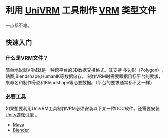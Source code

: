 # 利用 [UniVRM](https://github.com/vrm-c/UniVRM) 工具制作 [VRM](https://vrm.dev/en/vrm/vrm_about) 类型文件
一点都不难。

## 快速入门

### 什么是VRM文件？
简单地说就VRM就是一种跨平台的3D数据交换格式。其支持 多边形（Polygon）,贴图,Blendshape,HumanIK等数据储存。
制作VRM时需要跟据目标平台的要求，来命名和制作骨骼和Blendshape等必要数据。（平台的要求通常都不太一样）

### 必要工具
如果想要利用UniVRM工具制作VRM必须安装以下某一种DCC软件。还需要安装 [Unity游戏引擎](https://unity.com/) 。
* [Maya](https://www.autodesk.com/products/maya/overview) 
* [Blender](https://www.blender.org/)

